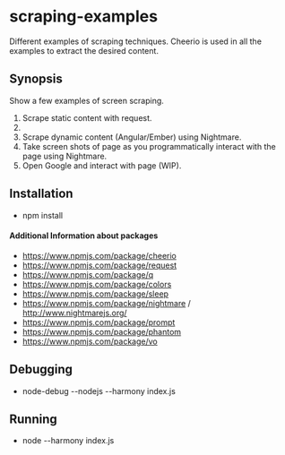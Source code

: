 # scraping-examples

Different examples of scraping techniques. Cheerio is used in all the examples to extract the desired content.

## Synopsis

Show a few examples of screen scraping.

1. Scrape static content with request.
2. 
3. Scrape dynamic content (Angular/Ember) using Nightmare.
4. Take screen shots of page as you programmatically interact with the page using Nightmare.
5. Open Google and interact with page (WIP).

## Installation

* npm install

#### Additional Information about packages

* https://www.npmjs.com/package/cheerio
* https://www.npmjs.com/package/request
* https://www.npmjs.com/package/q
* https://www.npmjs.com/package/colors
* https://www.npmjs.com/package/sleep
* https://www.npmjs.com/package/nightmare / http://www.nightmarejs.org/
* https://www.npmjs.com/package/prompt
* https://www.npmjs.com/package/phantom
* https://www.npmjs.com/package/vo

## Debugging

* node-debug \--nodejs \--harmony index.js

## Running

* node \--harmony index.js